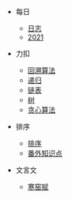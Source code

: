 <!-- //注：创建相对应的md文件跳转 -->
* 每日
    * [日志](_coverPage.md)
    * [2021](day.md)

* 力扣
    * [回溯算法](leetcode/backTrack.md)
    * [递归](leetcode/recursion.md)
    * [链表](leetcode/listNode.md)
    * [树](leetcode/tree.md)
    * [贪心算法](leetcode/greedy.md)
* 排序
    * [排序](sort/sort.md)
    * [番外知识点](sort/knowledage.md)
* 文言文
    * [寒窑赋](classical/hyf.md)